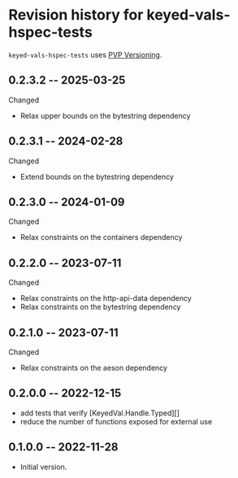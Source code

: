 # Revision history for keyed-vals-hspec-tests

`keyed-vals-hspec-tests` uses [PVP Versioning][1].

## 0.2.3.2 -- 2025-03-25

Changed

* Relax upper bounds on the bytestring dependency

## 0.2.3.1 -- 2024-02-28

Changed

* Extend bounds on the bytestring dependency

## 0.2.3.0 -- 2024-01-09

Changed

* Relax constraints on the containers dependency

## 0.2.2.0 -- 2023-07-11

Changed

* Relax constraints on the http-api-data dependency
* Relax constraints on the bytestring dependency

## 0.2.1.0 -- 2023-07-11

Changed

* Relax constraints on the aeson dependency

## 0.2.0.0 -- 2022-12-15

* add tests that verify [KeyedVal.Handle.Typed][]
* reduce the number of functions exposed for external use

## 0.1.0.0 -- 2022-11-28

* Initial version.

[1]: https://pvp.haskell.org
[KeyedVals.Handle.Typed]: https://hackage.haskell.org/package/keyed-vals/docs/KeyedVals-Handle.Typed.html
